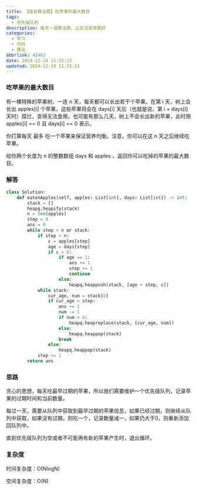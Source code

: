 ```yaml
---
title: 【每日算法题】吃苹果的最大数目
tags:
  - 优先级队列
description: 每天一道算法题，让生活变得更好
categories:
  - 学习
  - 代码
  - 算法
abbrlink: 42403
date: 2024-12-24 11:33:23
updated: 2024-12-24 11:33:23
---
```


### 吃苹果的最大数目

有一棵特殊的苹果树，一连 n 天，每天都可以长出若干个苹果。在第 i 天，树上会长出 apples[i] 个苹果，这些苹果将会在 days[i] 天后（也就是说，第 i + days[i] 天时）腐烂，变得无法食用。也可能有那么几天，树上不会长出新的苹果，此时用 apples[i] == 0 且 days[i] == 0 表示。

你打算每天 最多 吃一个苹果来保证营养均衡。注意，你可以在这 n 天之后继续吃苹果。

给你两个长度为 n 的整数数组 days 和 apples ，返回你可以吃掉的苹果的最大数目。

### 解答

```python
class Solution:
    def eatenApples(self, apples: List[int], days: List[int]) -> int:
        stack = []
        heapq.heapify(stack)
        n = len(apples)
        step = 0
        ans = 0
        while step < n or stack:
            if step < n:
                c = apples[step]
                age = days[step]
                if c > 0:
                    if age == 1:
                        ans += 1
                        step += 1
                        continue
                    else:
                        heapq.heappush(stack, [age + step, c])
            while stack:
                cur_age, num = stack[0]
                if cur_age > step:
                    ans += 1
                    num -= 1
                    if num > 0:
                        heapq.heapreplace(stack, [cur_age, num])
                    else:
                        heapq.heappop(stack)
                    break
                else:
                    heapq.heappop(stack)
            step += 1
        return ans
```

### 思路

贪心的思想，每天吃最早过期的苹果，所以我们需要维护一个优先级队列，记录苹果的过期时间和当前数量。

每过一天，需要从队列中获取到最早过期的苹果信息，如果已经过期，则继续从队列中获取，如果没有过期，则吃一个，记录数量减一，如果仍大于0，则重新添加回队列中。

直到优先级队列为空或者不可能再有新的苹果产生时，退出循环。

### 复杂度

时间复杂度：O(NlogN)

空间复杂度：O(N)



